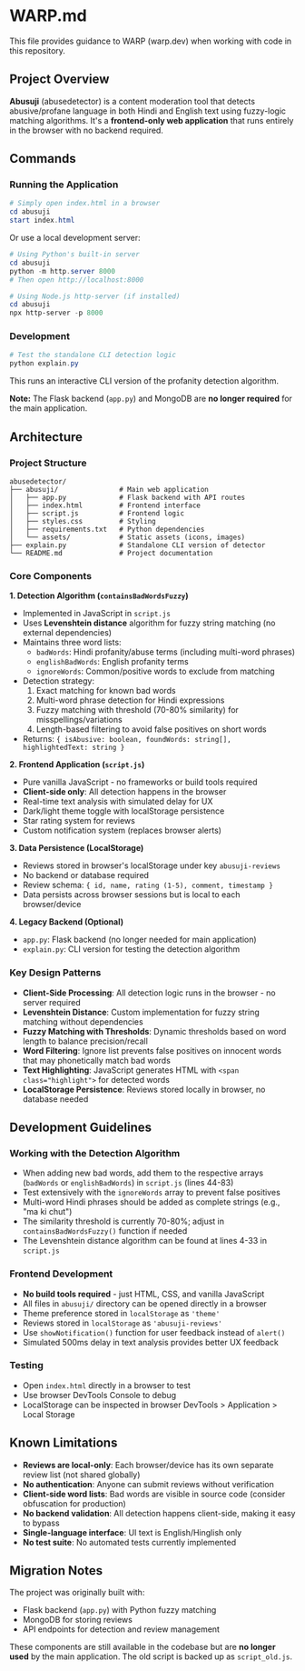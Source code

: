# WARP.md

This file provides guidance to WARP (warp.dev) when working with code in this repository.

## Project Overview

**Abusuji** (abusedetector) is a content moderation tool that detects abusive/profane language in both Hindi and English text using fuzzy-logic matching algorithms. It's a **frontend-only web application** that runs entirely in the browser with no backend required.

## Commands

### Running the Application

```powershell
# Simply open index.html in a browser
cd abusuji
start index.html
```

Or use a local development server:

```powershell
# Using Python's built-in server
cd abusuji
python -m http.server 8000
# Then open http://localhost:8000
```

```powershell
# Using Node.js http-server (if installed)
cd abusuji
npx http-server -p 8000
```

### Development

```powershell
# Test the standalone CLI detection logic
python explain.py
```

This runs an interactive CLI version of the profanity detection algorithm.

**Note:** The Flask backend (`app.py`) and MongoDB are **no longer required** for the main application.

## Architecture

### Project Structure

```
abusedetector/
├── abusuji/               # Main web application
│   ├── app.py             # Flask backend with API routes
│   ├── index.html         # Frontend interface
│   ├── script.js          # Frontend logic
│   ├── styles.css         # Styling
│   ├── requirements.txt   # Python dependencies
│   └── assets/            # Static assets (icons, images)
├── explain.py             # Standalone CLI version of detector
└── README.md              # Project documentation
```

### Core Components

**1. Detection Algorithm (`containsBadWordsFuzzy`)**
   - Implemented in JavaScript in `script.js`
   - Uses **Levenshtein distance** algorithm for fuzzy string matching (no external dependencies)
   - Maintains three word lists:
     - `badWords`: Hindi profanity/abuse terms (including multi-word phrases)
     - `englishBadWords`: English profanity terms
     - `ignoreWords`: Common/positive words to exclude from matching
   - Detection strategy:
     1. Exact matching for known bad words
     2. Multi-word phrase detection for Hindi expressions
     3. Fuzzy matching with threshold (70-80% similarity) for misspellings/variations
     4. Length-based filtering to avoid false positives on short words
   - Returns: `{ isAbusive: boolean, foundWords: string[], highlightedText: string }`

**2. Frontend Application (`script.js`)**
   - Pure vanilla JavaScript - no frameworks or build tools required
   - **Client-side only**: All detection happens in the browser
   - Real-time text analysis with simulated delay for UX
   - Dark/light theme toggle with localStorage persistence
   - Star rating system for reviews
   - Custom notification system (replaces browser alerts)

**3. Data Persistence (LocalStorage)**
   - Reviews stored in browser's localStorage under key `abusuji-reviews`
   - No backend or database required
   - Review schema: `{ id, name, rating (1-5), comment, timestamp }`
   - Data persists across browser sessions but is local to each browser/device

**4. Legacy Backend (Optional)**
   - `app.py`: Flask backend (no longer needed for main application)
   - `explain.py`: CLI version for testing the detection algorithm

### Key Design Patterns

- **Client-Side Processing**: All detection logic runs in the browser - no server required
- **Levenshtein Distance**: Custom implementation for fuzzy string matching without dependencies
- **Fuzzy Matching with Thresholds**: Dynamic thresholds based on word length to balance precision/recall
- **Word Filtering**: Ignore list prevents false positives on innocent words that may phonetically match bad words
- **Text Highlighting**: JavaScript generates HTML with `<span class="highlight">` for detected words
- **LocalStorage Persistence**: Reviews stored locally in browser, no database needed

## Development Guidelines

### Working with the Detection Algorithm

- When adding new bad words, add them to the respective arrays (`badWords` or `englishBadWords`) in `script.js` (lines 44-83)
- Test extensively with the `ignoreWords` array to prevent false positives
- Multi-word Hindi phrases should be added as complete strings (e.g., "ma ki chut")
- The similarity threshold is currently 70-80%; adjust in `containsBadWordsFuzzy()` function if needed
- The Levenshtein distance algorithm can be found at lines 4-33 in `script.js`

### Frontend Development

- **No build tools required** - just HTML, CSS, and vanilla JavaScript
- All files in `abusuji/` directory can be opened directly in a browser
- Theme preference stored in `localStorage` as `'theme'`
- Reviews stored in `localStorage` as `'abusuji-reviews'`
- Use `showNotification()` function for user feedback instead of `alert()`
- Simulated 500ms delay in text analysis provides better UX feedback

### Testing

- Open `index.html` directly in a browser to test
- Use browser DevTools Console to debug
- LocalStorage can be inspected in browser DevTools > Application > Local Storage

## Known Limitations

- **Reviews are local-only**: Each browser/device has its own separate review list (not shared globally)
- **No authentication**: Anyone can submit reviews without verification
- **Client-side word lists**: Bad words are visible in source code (consider obfuscation for production)
- **No backend validation**: All detection happens client-side, making it easy to bypass
- **Single-language interface**: UI text is English/Hinglish only
- **No test suite**: No automated tests currently implemented

## Migration Notes

The project was originally built with:
- Flask backend (`app.py`) with Python fuzzy matching
- MongoDB for storing reviews
- API endpoints for detection and review management

These components are still available in the codebase but are **no longer used** by the main application. The old script is backed up as `script_old.js`.
